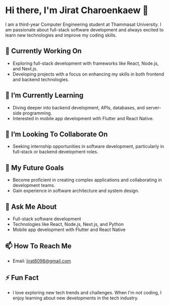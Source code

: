 # Hi there, I'm Jirat Charoenkaew 👋

I am a third-year Computer Engineering student at Thammasat University. I am passionate about full-stack software development and always excited to learn new technologies and improve my coding skills.

## 🔭 Currently Working On
- Exploring full-stack development with frameworks like React, Node.js, and Next.js.
- Developing projects with a focus on enhancing my skills in both frontend and backend technologies.

## 🌱 I’m Currently Learning
- Diving deeper into backend development, APIs, databases, and server-side programming.
- Interested in mobile app development with Flutter and React Native.

## 👯 I’m Looking To Collaborate On  
- Seeking internship opportunities in software development, particularly in full-stack or backend development roles.  

## 🤔 My Future Goals
- Become proficient in creating complex applications and collaborating in development teams.
- Gain experience in software architecture and system design.

## 💬 Ask Me About
- Full-stack software development
- Technologies like React, Node.js, Next.js, and Python
- Mobile app development with Flutter and React Native

## 📫 How To Reach Me
- Email: [่jirat8098@gmail.com](mailto:jirat8098@gmail.com)

## ⚡ Fun Fact
- I love exploring new tech trends and challenges. When I'm not coding, I enjoy learning about new developments in the tech industry.

